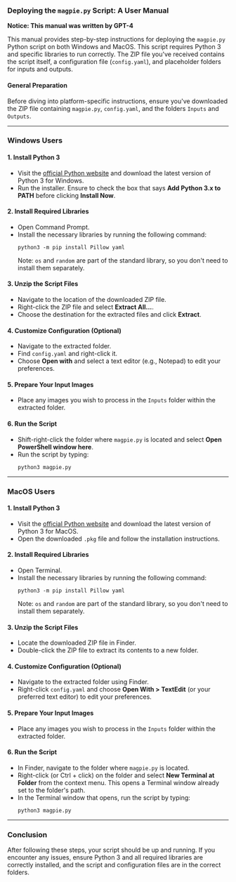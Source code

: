 ### Deploying the `magpie.py` Script: A User Manual

**Notice: This manual was written by GPT-4**

This manual provides step-by-step instructions for deploying the `magpie.py` Python script on both Windows and MacOS. This script requires Python 3 and specific libraries to run correctly. The ZIP file you've received contains the script itself, a configuration file (`config.yaml`), and placeholder folders for inputs and outputs.

#### General Preparation
Before diving into platform-specific instructions, ensure you've downloaded the ZIP file containing `magpie.py`, `config.yaml`, and the folders `Inputs` and `Outputs`.

---

### Windows Users

#### 1. Install Python 3
- Visit the [official Python website](https://www.python.org/downloads/) and download the latest version of Python 3 for Windows.
- Run the installer. Ensure to check the box that says **Add Python 3.x to PATH** before clicking **Install Now**.

#### 2. Install Required Libraries
- Open Command Prompt.
- Install the necessary libraries by running the following command:
  ```
  python3 -m pip install Pillow yaml
  ```
  Note: `os` and `random` are part of the standard library, so you don't need to install them separately.

#### 3. Unzip the Script Files
- Navigate to the location of the downloaded ZIP file.
- Right-click the ZIP file and select **Extract All...**.
- Choose the destination for the extracted files and click **Extract**.

#### 4. Customize Configuration (Optional)
- Navigate to the extracted folder.
- Find `config.yaml` and right-click it.
- Choose **Open with** and select a text editor (e.g., Notepad) to edit your preferences.

#### 5. Prepare Your Input Images
- Place any images you wish to process in the `Inputs` folder within the extracted folder.

#### 6. Run the Script
- Shift-right-click the folder where `magpie.py` is located and select **Open PowerShell window here**.
- Run the script by typing:
  ```
  python3 magpie.py
  ```

---

### MacOS Users

#### 1. Install Python 3
- Visit the [official Python website](https://www.python.org/downloads/) and download the latest version of Python 3 for MacOS.
- Open the downloaded `.pkg` file and follow the installation instructions.

#### 2. Install Required Libraries
- Open Terminal.
- Install the necessary libraries by running the following command:
  ```
  python3 -m pip install Pillow yaml
  ```
  Note: `os` and `random` are part of the standard library, so you don't need to install them separately.

#### 3. Unzip the Script Files
- Locate the downloaded ZIP file in Finder.
- Double-click the ZIP file to extract its contents to a new folder.

#### 4. Customize Configuration (Optional)
- Navigate to the extracted folder using Finder.
- Right-click `config.yaml` and choose **Open With > TextEdit** (or your preferred text editor) to edit your preferences.

#### 5. Prepare Your Input Images
- Place any images you wish to process in the `Inputs` folder within the extracted folder.

#### 6. Run the Script
- In Finder, navigate to the folder where `magpie.py` is located.
- Right-click (or Ctrl + click) on the folder and select **New Terminal at Folder** from the context menu. This opens a Terminal window already set to the folder's path.
- In the Terminal window that opens, run the script by typing:
  ```
  python3 magpie.py
  ```

---

### Conclusion
After following these steps, your script should be up and running. If you encounter any issues, ensure Python 3 and all required libraries are correctly installed, and the script and configuration files are in the correct folders.
